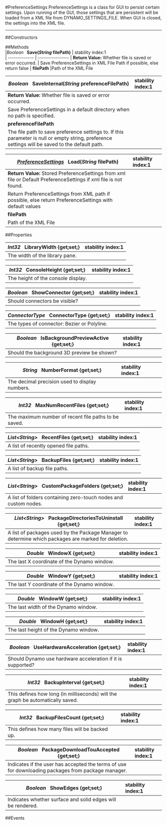 #PreferenceSettings
  PreferenceSettings is a class for GUI to persist certain settings. Upon running of the GUI, those settings that are persistent will be loaded from a XML file from DYNAMO_SETTINGS_FILE. When GUI is closed, the settings into the XML file. 

---
##Constructors 


##Methods  
|*Boolean* **&nbsp;&nbsp;Save(*String* filePath)** |  stability index:1  
| ------------- | :--------------- 
| **Return Value:** Whether file is saved or error occurred.
|  Save PreferenceSettings in XML File Path if possible, else return false 
| **filePath**
|Path of the XML File

|*Boolean* **&nbsp;&nbsp;SaveInternal(*String* preferenceFilePath)** |  stability index:1  
| ------------- | :--------------- 
| **Return Value:** Whether file is saved or error occurred.
|  Save PreferenceSettings in a default directory when no path is specified. 
| **preferenceFilePath**
|The file path to save preference settings to. If this parameter is null or empty string, preference settings will be saved to the default path.

|*[PreferenceSettings](http://dynamods.github.io/DynamoAPI/Dynamo/PreferenceSettings)* **&nbsp;&nbsp;Load(*String* filePath)** |  stability index:1  
| ------------- | :--------------- 
| **Return Value:**  Stored PreferenceSettings from xml file or Default PreferenceSettings if xml file is not found. 
|  Return PreferenceSettings from XML path if possible, else return PreferenceSettings with default values 
| **filePath**
|Path of the XML File






##Properties  



|*Int32* **&nbsp;&nbsp;LibraryWidth {get;set;}** |  stability index:1  
| ------------- | :--------------- 
|  The width of the library pane. 


|*Int32* **&nbsp;&nbsp;ConsoleHeight {get;set;}** |  stability index:1  
| ------------- | :--------------- 
|  The height of the console display. 


|*Boolean* **&nbsp;&nbsp;ShowConnector {get;set;}** |  stability index:1  
| ------------- | :--------------- 
|  Should connectors be visible? 


|*ConnectorType* **&nbsp;&nbsp;ConnectorType {get;set;}** |  stability index:1  
| ------------- | :--------------- 
|  The types of connector: Bezier or Polyline. 


|*Boolean* **&nbsp;&nbsp;IsBackgroundPreviewActive {get;set;}** |  stability index:1  
| ------------- | :--------------- 
|  Should the background 3D preview be shown? 


|*String* **&nbsp;&nbsp;NumberFormat {get;set;}** |  stability index:1  
| ------------- | :--------------- 
|  The decimal precision used to display numbers. 


|*Int32* **&nbsp;&nbsp;MaxNumRecentFiles {get;set;}** |  stability index:1  
| ------------- | :--------------- 
|  The maximum number of recent file paths to be saved. 


|*List<*String*>* **&nbsp;&nbsp;RecentFiles {get;set;}** |  stability index:1  
| ------------- | :--------------- 
|  A list of recently opened file paths. 


|*List<*String*>* **&nbsp;&nbsp;BackupFiles {get;set;}** |  stability index:1  
| ------------- | :--------------- 
|  A list of backup file paths. 


|*List<*String*>* **&nbsp;&nbsp;CustomPackageFolders {get;set;}** |  stability index:1  
| ------------- | :--------------- 
|  A list of folders containing zero-touch nodes and custom nodes. 


|*List<*String*>* **&nbsp;&nbsp;PackageDirectoriesToUninstall {get;set;}** |  stability index:1  
| ------------- | :--------------- 
|  A list of packages used by the Package Manager to determine which packages are marked for deletion. 


|*Double* **&nbsp;&nbsp;WindowX {get;set;}** |  stability index:1  
| ------------- | :--------------- 
|  The last X coordinate of the Dynamo window. 


|*Double* **&nbsp;&nbsp;WindowY {get;set;}** |  stability index:1  
| ------------- | :--------------- 
|  The last Y coordinate of the Dynamo window. 


|*Double* **&nbsp;&nbsp;WindowW {get;set;}** |  stability index:1  
| ------------- | :--------------- 
|  The last width of the Dynamo window. 


|*Double* **&nbsp;&nbsp;WindowH {get;set;}** |  stability index:1  
| ------------- | :--------------- 
|  The last height of the Dynamo window. 


|*Boolean* **&nbsp;&nbsp;UseHardwareAcceleration {get;set;}** |  stability index:1  
| ------------- | :--------------- 
|  Should Dynamo use hardware acceleration if it is supported? 


|*Int32* **&nbsp;&nbsp;BackupInterval {get;set;}** |  stability index:1  
| ------------- | :--------------- 
|  This defines how long (in milliseconds) will the graph be automatically saved. 


|*Int32* **&nbsp;&nbsp;BackupFilesCount {get;set;}** |  stability index:1  
| ------------- | :--------------- 
|  This defines how many files will be backed up. 


|*Boolean* **&nbsp;&nbsp;PackageDownloadTouAccepted {get;set;}** |  stability index:1  
| ------------- | :--------------- 
|  Indicates if the user has accepted the terms of use for downloading packages from package manager. 


|*Boolean* **&nbsp;&nbsp;ShowEdges {get;set;}** |  stability index:1  
| ------------- | :--------------- 
|  Indicates whether surface and solid edges will be rendered. 




##Events  



